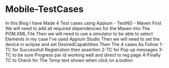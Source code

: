 # Mobile-TestCases
In this Blog I have Made 4 Test cases using Appium - TestNG - Maven
First We will need to add all required dependencies for the Maven into The POM.XML File
Then we will need to use a simulator to be able to select Elements in my case I've used Appium Studio
Then we will need to set the device in eclipse and set DesiredCapabilities
Then The 4 cases As Follow 
1-TC for Successfull Registration then assertion
2-TC for Pop up messages
3-TC to be sure Progress par id working well and direct to reg page
4-Finally TC to Check for The Temp text shown when click on a button
